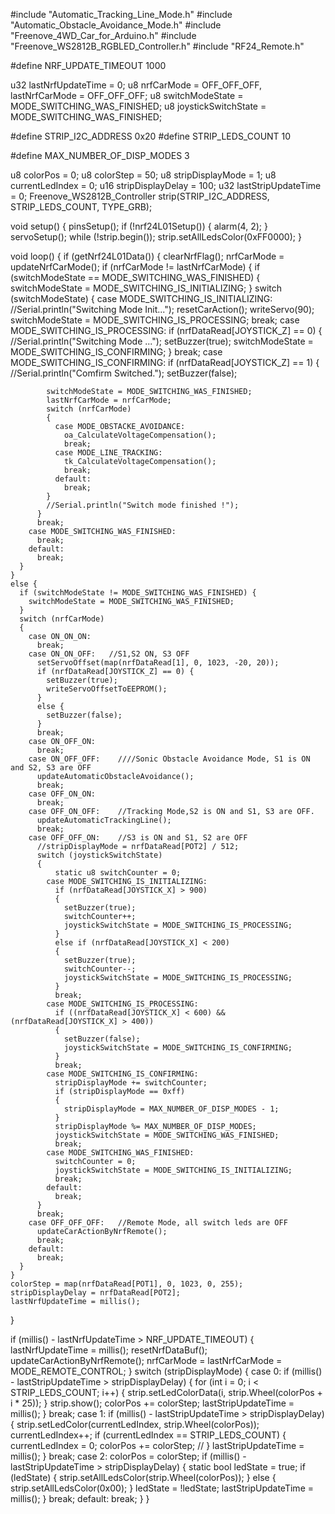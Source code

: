 #include "Automatic_Tracking_Line_Mode.h"
#include "Automatic_Obstacle_Avoidance_Mode.h"
#include "Freenove_4WD_Car_for_Arduino.h"
#include "Freenove_WS2812B_RGBLED_Controller.h"
#include "RF24_Remote.h"

#define NRF_UPDATE_TIMEOUT    1000

u32 lastNrfUpdateTime = 0;
u8 nrfCarMode = OFF_OFF_OFF, lastNrfCarMode = OFF_OFF_OFF;
u8 switchModeState = MODE_SWITCHING_WAS_FINISHED;
u8 joystickSwitchState = MODE_SWITCHING_WAS_FINISHED;

#define STRIP_I2C_ADDRESS  0x20
#define STRIP_LEDS_COUNT   10

#define MAX_NUMBER_OF_DISP_MODES  3

u8 colorPos = 0;
u8 colorStep = 50;
u8 stripDisplayMode = 1;
u8 currentLedIndex = 0;
u16 stripDisplayDelay = 100;
u32 lastStripUpdateTime = 0;
Freenove_WS2812B_Controller strip(STRIP_I2C_ADDRESS, STRIP_LEDS_COUNT, TYPE_GRB);

void setup() {
  pinsSetup();
  if (!nrf24L01Setup()) {
    alarm(4, 2);
  }
  servoSetup();
  while (!strip.begin());
  strip.setAllLedsColor(0xFF0000);
}

void loop() {
  if (getNrf24L01Data()) {
    clearNrfFlag();
    nrfCarMode = updateNrfCarMode();
    if (nrfCarMode != lastNrfCarMode) {
      if (switchModeState == MODE_SWITCHING_WAS_FINISHED) {
        switchModeState = MODE_SWITCHING_IS_INITIALIZING;
      }
      switch (switchModeState)
      {
        case MODE_SWITCHING_IS_INITIALIZING:
          //Serial.println("Switching Mode Init...");
          resetCarAction();
          writeServo(90);
          switchModeState = MODE_SWITCHING_IS_PROCESSING;
          break;
        case MODE_SWITCHING_IS_PROCESSING:
          if (nrfDataRead[JOYSTICK_Z] == 0) {
            //Serial.println("Switching Mode ...");
            setBuzzer(true);
            switchModeState = MODE_SWITCHING_IS_CONFIRMING;
          }
          break;
        case MODE_SWITCHING_IS_CONFIRMING:
          if (nrfDataRead[JOYSTICK_Z] == 1) {
            //Serial.println("Comfirm Switched.");
            setBuzzer(false);

            switchModeState = MODE_SWITCHING_WAS_FINISHED;
            lastNrfCarMode = nrfCarMode;
            switch (nrfCarMode)
            {
              case MODE_OBSTACKE_AVOIDANCE:
                oa_CalculateVoltageCompensation();
                break;
              case MODE_LINE_TRACKING:
                tk_CalculateVoltageCompensation();
                break;
              default:
                break;
            }
            //Serial.println("Switch mode finished !");
          }
          break;
        case MODE_SWITCHING_WAS_FINISHED:
          break;
        default:
          break;
      }
    }
    else {
      if (switchModeState != MODE_SWITCHING_WAS_FINISHED) {
        switchModeState = MODE_SWITCHING_WAS_FINISHED;
      }
      switch (nrfCarMode)
      {
        case ON_ON_ON:
          break;
        case ON_ON_OFF:   //S1,S2 ON, S3 OFF
          setServoOffset(map(nrfDataRead[1], 0, 1023, -20, 20));
          if (nrfDataRead[JOYSTICK_Z] == 0) {
            setBuzzer(true);
            writeServoOffsetToEEPROM();
          }
          else {
            setBuzzer(false);
          }
          break;
        case ON_OFF_ON:
          break;
        case ON_OFF_OFF:    ////Sonic Obstacle Avoidance Mode, S1 is ON and S2, S3 are OFF
          updateAutomaticObstacleAvoidance();
          break;
        case OFF_ON_ON:
          break;
        case OFF_ON_OFF:    //Tracking Mode,S2 is ON and S1, S3 are OFF.
          updateAutomaticTrackingLine();
          break;
        case OFF_OFF_ON:    //S3 is ON and S1, S2 are OFF
          //stripDisplayMode = nrfDataRead[POT2] / 512;
          switch (joystickSwitchState)
          {
              static u8 switchCounter = 0;
            case MODE_SWITCHING_IS_INITIALIZING:
              if (nrfDataRead[JOYSTICK_X] > 900)
              {
                setBuzzer(true);
                switchCounter++;
                joystickSwitchState = MODE_SWITCHING_IS_PROCESSING;
              }
              else if (nrfDataRead[JOYSTICK_X] < 200)
              {
                setBuzzer(true);
                switchCounter--;
                joystickSwitchState = MODE_SWITCHING_IS_PROCESSING;
              }
              break;
            case MODE_SWITCHING_IS_PROCESSING:
              if ((nrfDataRead[JOYSTICK_X] < 600) && (nrfDataRead[JOYSTICK_X] > 400))
              {
                setBuzzer(false);
                joystickSwitchState = MODE_SWITCHING_IS_CONFIRMING;
              }
              break;
            case MODE_SWITCHING_IS_CONFIRMING:
              stripDisplayMode += switchCounter;
              if (stripDisplayMode == 0xff)
              {
                stripDisplayMode = MAX_NUMBER_OF_DISP_MODES - 1;
              }
              stripDisplayMode %= MAX_NUMBER_OF_DISP_MODES;
              joystickSwitchState = MODE_SWITCHING_WAS_FINISHED;
              break;
            case MODE_SWITCHING_WAS_FINISHED:
              switchCounter = 0;
              joystickSwitchState = MODE_SWITCHING_IS_INITIALIZING;
              break;
            default:
              break;
          }
          break;
        case OFF_OFF_OFF:   //Remote Mode, all switch leds are OFF
          updateCarActionByNrfRemote();
          break;
        default:
          break;
      }
    }
    colorStep = map(nrfDataRead[POT1], 0, 1023, 0, 255);
    stripDisplayDelay = nrfDataRead[POT2];
    lastNrfUpdateTime = millis();
  }

  if (millis() - lastNrfUpdateTime > NRF_UPDATE_TIMEOUT) {
    lastNrfUpdateTime = millis();
    resetNrfDataBuf();
    updateCarActionByNrfRemote();
    nrfCarMode = lastNrfCarMode = MODE_REMOTE_CONTROL;
  }
  switch (stripDisplayMode)
  {
    case 0:
      if (millis() - lastStripUpdateTime > stripDisplayDelay)
      {
        for (int i = 0; i < STRIP_LEDS_COUNT; i++) {
          strip.setLedColorData(i, strip.Wheel(colorPos + i * 25));
        }
        strip.show();
        colorPos += colorStep;
        lastStripUpdateTime = millis();
      }
      break;
    case 1:
      if (millis() - lastStripUpdateTime > stripDisplayDelay)
      {
        strip.setLedColor(currentLedIndex, strip.Wheel(colorPos));
        currentLedIndex++;
        if (currentLedIndex == STRIP_LEDS_COUNT)
        {
          currentLedIndex = 0;
          colorPos += colorStep; //
        }
        lastStripUpdateTime = millis();
      }
      break;
    case 2:
      colorPos = colorStep;
      if (millis() - lastStripUpdateTime > stripDisplayDelay)
      {
        static bool ledState = true;
        if (ledState)
        {
          strip.setAllLedsColor(strip.Wheel(colorPos));
        }
        else
        {
          strip.setAllLedsColor(0x00);
        }
        ledState = !ledState;
        lastStripUpdateTime = millis();
      }
      break;
    default:
      break;
  }
}
